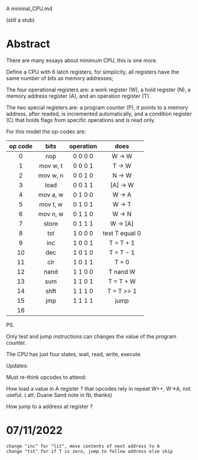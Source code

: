 A minimal_CPU.md

(still a stub)

# Abstract

There are many essays about minimum CPU, this is one more.

Define a CPU with 6 latch registers, for simplicity, all registers have the same number of bits as memory addresses;

The four operational registers are: a work register (W), a hold register (N), a memory address register (A), and an operation register (T).

The two special registers are: a program counter  (P), it points to a memory address, after  readed, is incremented automatically, and a condition register (C) that holds flags from specific operations and is read only.  

For this model the op-codes are:

  | op code | bits | operation | does |
  | :----: | :----: | :----: | :----: |
  0| nop | 0 0 0 0 | W -> W | move contents of W to W |
  1| mov w, t | 0 0 0 1 | T -> W | move contents of T to W |
  2| mov w, n | 0 0 1 0 | N -> W | move contents of N to W |
  3| load | 0 0 1 1 | [A] -> W | move from [A] into W |
  4| mov a, w | 0 1 0 0 | W -> A | move contents of W to A |
  5| mov t, w | 0 1 0 1 | W -> T | move contents of W to T |
  6| mov n, w | 0 1 1 0 | W -> N | move contents of W to N |
  7| store | 0 1 1 1 | W -> [A] | move from W into [A] |
  8| tst | 1 0 0 0 | test T equal 0 | if T is zero, jump to follow address else skip |
  9| inc | 1 0 0 1 | T = T + 1 | increments T by one |
  10| dec | 1 0 1 0 | T = T - 1 | decrements T by one |
  11| clr | 1 0 1 1 | T = 0 | clear T | 
  12| nand | 1 1 0 0 | T nand W | nand T . W |
  13| sum | 1 1 0 1 | T = T + W | increments T by W |
  14| shft | 1 1 1 0 | T = T >> 1 | shift right T >> 1 |
  15| jmp | 1 1 1 1 | jump | jump to follow address | 
  16| | | | | 
  
PS.
  
  Only test and jump instructions can changes the value of  the program counter.
  
  The CPU has just four states, wait, read, write, execute.

Updates:

  Must re-think opcodes to attend:
  
  How load a value in A register ? that opcodes rely in repeat W++, W->A, not useful. ( att. Duane Sand note in fb, thanks)
  
  How jump to a address at register ? 
  
# 07/11/2022

    change "inc" for "lit", move contents of next address to A
    change "tst" for if T is zero, jump to follow address else skip
